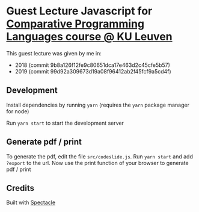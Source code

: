 # Guest Lecture Javascript for [Comparative Programming Languages course @ KU Leuven](https://onderwijsaanbod.kuleuven.be/syllabi/e/H0S01AE.htm#activetab=doelstellingen_idp4018560)

This guest lecture was given by me in:

- 2018 (commit 9b8a126f12fe9c80651dca17e463d2c45cfe5b57)
- 2019 (commit 99d92a309673d19a08f96412ab2f45fcf9a5cd4f)

## Development

Install dependencies by running `yarn` (requires the `yarn` package manager for node)

Run `yarn start` to start the development server

## Generate pdf / print

To generate the pdf, edit the file `src/codeslide.js`. Run `yarn start` and add `?export` to the url. Now use the print function of your browser to generate pdf / print

## Credits

Built with [Spectacle](https://github.com/FormidableLabs/spectacle)
